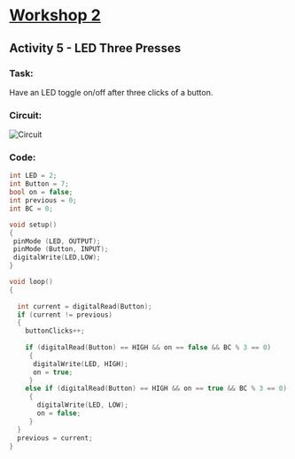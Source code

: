 # [Workshop 2](https://Snowflower2020.github.io/BMES/Workshops/Workshop2)

## Activity 5 - LED Three Presses

### Task:
Have an LED toggle on/off after three clicks of a button.

### Circuit:
![Circuit](https://Snowflower2020.github.io/BMES/Workshops/Workshop2/Activity7/W2A7.png)
### Code: 

```c++
int LED = 2; 
int Button = 7; 
bool on = false;
int previous = 0;
int BC = 0;

void setup() 
{  
 pinMode (LED, OUTPUT); 	
 pinMode (Button, INPUT); 	
 digitalWrite(LED,LOW);	
}

void loop() 
{
  
  int current = digitalRead(Button); 
  if (current != previous)			
  {
    buttonClicks++;	
  	
    if (digitalRead(Button) == HIGH && on == false && BC % 3 == 0)
  	 {
  	  digitalWrite(LED, HIGH);
  	  on = true;
 	 }
 	else if (digitalRead(Button) == HIGH && on == true && BC % 3 == 0) 
 	 {
 	   digitalWrite(LED, LOW);
 	   on = false;
 	 }
  }
  previous = current; 
}
```

